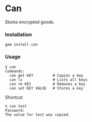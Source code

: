 # Can

Stores encrypted goods.


### Installation

    gem install can


### Usage

    $ can
    Commands:
      can get KEY         # Copies a key
      can ls              # Lists all keys
      can rm KEY          # Removes a key
      can set KEY VALUE   # Stores a key

Shortcut:

	% can test
	Password:
	The value for test was copied.
